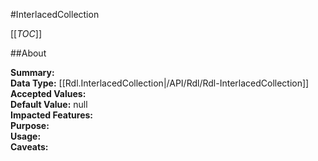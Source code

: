 #InterlacedCollection

[[_TOC_]]

##About

**Summary:**   
**Data Type:** [[Rdl.InterlacedCollection|/API/Rdl/Rdl-InterlacedCollection]]  
**Accepted Values:**   
**Default Value:** null  
**Impacted Features:**   
**Purpose:**   
**Usage:**   
**Caveats:**   

